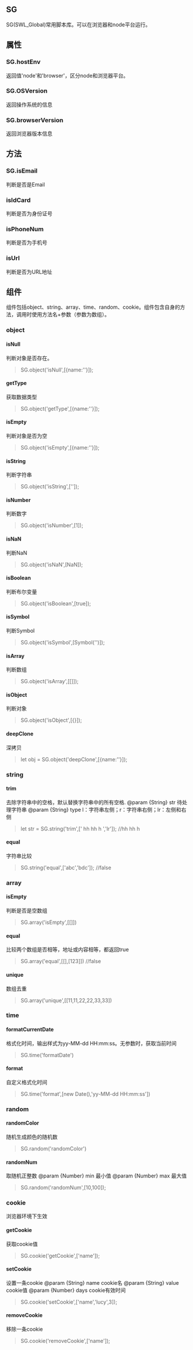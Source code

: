 ## SG
SG(SWL_Global)常用脚本库。可以在浏览器和node平台运行。

## 属性
### SG.hostEnv	
返回值'node'和'browser'，区分node和浏览器平台。

### SG.OSVersion
返回操作系统的信息

### SG.browserVersion
返回浏览器版本信息

## 方法
### SG.isEmail
判断是否是Email
### isIdCard
判断是否为身份证号
### isPhoneNum
判断是否为手机号
### isUrl
判断是否为URL地址

## 组件
组件包括object、string、array、time、random、cookie。组件包含自身的方法，调用时使用方法名+参数（参数为数组）。

### object
#### isNull
判断对象是否存在。
> SG.object('isNull',[{name:''}]);
#### getType
获取数据类型
> SG.object('getType',[{name:''}]);
#### isEmpty
判断对象是否为空
> SG.object('isEmpty',[{name:''}]);
#### isString
判断字符串
> SG.object('isString',['']);
#### isNumber
判断数字
> SG.object('isNumber',[1]);
#### isNaN
判断NaN
> SG.object('isNaN',[NaN]);
#### isBoolean
判断布尔变量
> SG.object('isBoolean',[true]);
#### isSymbol
判断Symbol
> SG.object('isSymbol',[Symbol('')]);
#### isArray
判断数组
> SG.object('isArray',[[]]);
#### isObject
判断对象
> SG.object('isObject',[{}]);
#### deepClone
深拷贝
> let obj = SG.object('deepClone',[{name:''}]);

### string
#### trim
去除字符串中的空格，默认替换字符串中的所有空格.
@param	{String}	str		待处理字符串
@param {String}	type 	l：字符串左侧；r：字符串右侧；lr：左侧和右侧
> let str = SG.string('trim',[' hh hh h ','lr']);	//hh hh h
#### equal
字符串比较
> SG.string('equal',['abc','bdc']);	//false

### array
#### isEmpty
判断是否是空数组
> SG.array('isEmpty',[[]])
#### equal
比较两个数组是否相等，地址或内容相等，都返回true
> SG.array('equal',[[],[123]])	//false
#### unique
数组去重
> SG.array('unique',[[11,11,22,22,33,33])

### time
#### formatCurrentDate
格式化时间，输出样式为yy-MM-dd HH:mm:ss。无参数时，获取当前时间
> SG.time('formatDate')
#### format
自定义格式化时间
> SG.time('format',[new Date(),'yy-MM-dd HH:mm:ss'])

### random
#### randomColor
随机生成颜色的随机数
> SG.random('randomColor')
#### randomNum
取随机正整数
@param {Number}	min 最小值
@param {Number}	max 最大值
> SG.random('randomNum',[10,100]);

### cookie
浏览器环境下生效
#### getCookie
获取cookie值
> SG.cookie('getCookie',['name']);
#### setCookie
设置一条cookie
@param {String}	name 	cookie名
@param {String}	value 	cookie值
@param {Number}	days 	cookie有效时间
> SG.cookie('setCookie',['name','lucy',3]);
#### removeCookie
移除一条cookie
> SG.cookie('removeCookie',['name']);








